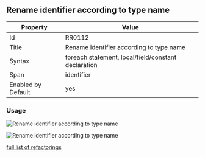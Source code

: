 ## Rename identifier according to type name

Property | Value
--- | --- 
Id | RR0112
Title | Rename identifier according to type name
Syntax | foreach statement, local/field/constant declaration
Span | identifier
Enabled by Default | yes

### Usage

![Rename identifier according to type name](../../images/refactorings/RenameForEachIdentifierAccordingToTypeName.png)

![Rename identifier according to type name](../../images/refactorings/RenameFieldIdentifierAccordingToTypeName.png)

[full list of refactorings](Refactorings.md)
